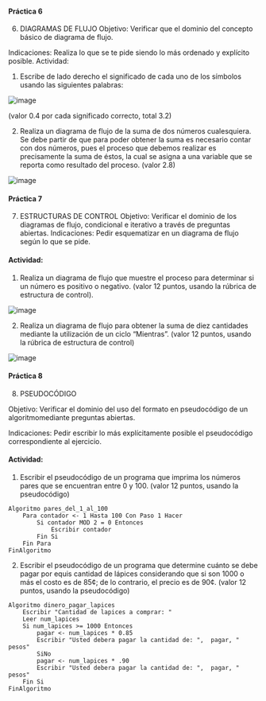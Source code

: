 #### Práctica 6
6. DIAGRAMAS DE FLUJO
Objetivo: Verificar que el dominio del concepto básico de diagrama de flujo.

Indicaciones: Realiza lo que se te pide siendo lo más ordenado y explícito posible.
Actividad:

  1. Escribe de lado derecho el significado de cada uno de los símbolos usando las
  siguientes palabras: 
  
  ![image](https://user-images.githubusercontent.com/75552884/160166218-4a6a8874-8822-4fd5-813a-7eac8895ea77.png)

  
  (valor 0.4 por cada significado correcto, total 3.2)
  
   2. Realiza un diagrama de flujo de la suma de dos números cualesquiera. Se debe partir de que para poder obtener la suma es necesario contar con dos números, pues el
    proceso que debemos realizar es precisamente la suma de éstos, la cual se asigna a una variable que se reporta como resultado del proceso. (valor 2.8)
    
    
  ![image](https://user-images.githubusercontent.com/75552884/161193786-955595d7-ee1f-4ae5-b4f1-cfc899f1c64f.png)


    
 #### Práctica 7
7. ESTRUCTURAS DE CONTROL
Objetivo: Verificar el dominio de los diagramas de flujo, condicional e iterativo a través de preguntas abiertas.
Indicaciones: Pedir esquematizar en un diagrama de flujo según lo que se pide.
#### Actividad:
  1. Realiza un diagrama de flujo que muestre el proceso para determinar si un número es positivo o negativo. (valor 12 puntos, usando la rúbrica de estructura de control).


![image](https://user-images.githubusercontent.com/75552884/161194473-1fe9f0da-1333-4ca6-963b-07b4f8bb0258.png)


  2. Realiza un diagrama de flujo para obtener la suma de diez cantidades mediante la utilización de un ciclo “Mientras”. (valor 12 puntos, usando la rúbrica de estructura de
control)


![image](https://user-images.githubusercontent.com/75552884/161195180-c6a4cc24-7fc2-4dda-8500-afda41a922c4.png)




#### Práctica 8
8. PSEUDOCÓDIGO

Objetivo: Verificar el dominio del uso del formato en pseudocódigo de un algoritmomediante preguntas abiertas.

Indicaciones: Pedir escribir lo más explícitamente posible el pseudocódigo correspondiente al ejercicio.

#### Actividad:

  1. Escribir el pseudocódigo de un programa que imprima los números pares que se encuentran entre 0 y 100. (valor 12 puntos, usando la pseudocódigo)

	Algoritmo pares_del_1_al_100
		Para contador <- 1 Hasta 100 Con Paso 1 Hacer
			Si contador MOD 2 = 0 Entonces
				Escribir contador
			Fin Si
		Fin Para
	FinAlgoritmo

  2. Escribir el pseudocódigo de un programa que determine cuánto se debe pagar por equis cantidad de lápices considerando que si son 1000 o más el costo es de 85¢; de lo
contrario, el precio es de 90¢. (valor 12 puntos, usando la pseudocódigo)

    Algoritmo dinero_pagar_lapices
		Escribir "Cantidad de lapices a comprar: "
		Leer num_lapices
		Si num_lapices >= 1000 Entonces
			pagar <- num_lapices * 0.85
			Escribir "Usted debera pagar la cantidad de: ",  pagar, " pesos"
    		SiNo
			pagar <- num_lapices * .90
			Escribir "Usted debera pagar la cantidad de: ",  pagar, " pesos"
		Fin Si
    FinAlgoritmo

